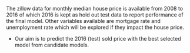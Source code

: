 The zillow data for monthly median house price is available from 2008 to 2016 of which 2016
is kept as hold out test data to report performance of the final model. Other variables
available are mortgage rate and unemployment rate which will be explored if they impact the
house price.
- Our aim is to predict the 2016 (test) sold price with the best selected model from candidate
models.
